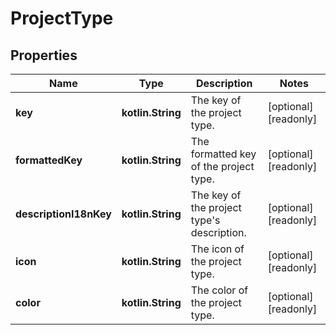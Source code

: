 
# ProjectType

## Properties
Name | Type | Description | Notes
------------ | ------------- | ------------- | -------------
**key** | **kotlin.String** | The key of the project type. |  [optional] [readonly]
**formattedKey** | **kotlin.String** | The formatted key of the project type. |  [optional] [readonly]
**descriptionI18nKey** | **kotlin.String** | The key of the project type&#39;s description. |  [optional] [readonly]
**icon** | **kotlin.String** | The icon of the project type. |  [optional] [readonly]
**color** | **kotlin.String** | The color of the project type. |  [optional] [readonly]



